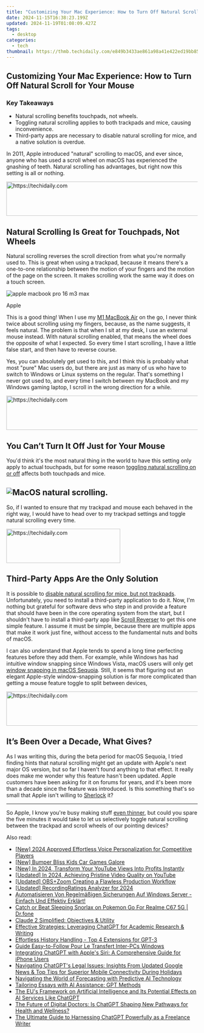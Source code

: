```yaml
---
title: "Customizing Your Mac Experience: How to Turn Off Natural Scroll for Your Mouse"
date: 2024-11-15T16:38:23.199Z
updated: 2024-11-19T01:08:09.427Z
tags:
  - desktop
categories:
  - tech
thumbnail: https://thmb.techidaily.com/e849b3433ae861a98a41e422ed19bb8502406c23628dc5175ac052fdfbe1c181.jpg
---
```


## Customizing Your Mac Experience: How to Turn Off Natural Scroll for Your Mouse

### Key Takeaways

* Natural scrolling benefits touchpads, not wheels.
* Toggling natural scrolling applies to both trackpads and mice, causing inconvenience.
* Third-party apps are necessary to disable natural scrolling for mice, and a native solution is overdue.

 In 2011, Apple introduced "natural" scrolling to macOS, and ever since, anyone who has used a scroll wheel on macOS has experienced the gnashing of teeth. Natural scrolling has advantages, but right now this setting is all or nothing.

<!-- affiliate ads begin -->
<a href="https://appsumo.8odi.net/c/5597632/2151883/7443" target="_top" id="2151883">
  <img src="//a.impactradius-go.com/display-ad/7443-2151883" border="0" alt="https://techidaily.com" width="728" height="90"/>
</a>
<img height="0" width="0" src="https://appsumo.8odi.net/i/5597632/2151883/7443" style="position:absolute;visibility:hidden;" border="0" />
<!-- affiliate ads end -->

##  Natural Scrolling Is Great for Touchpads, Not Wheels

 Natural scrolling reverses the scroll direction from what you're normally used to. This is great when using a trackpad, because it means there's a one-to-one relationship between the motion of your fingers and the motion of the page on the screen. It makes scrolling work the same way it does on a touch screen.

![apple macbook pro 16 m3 max](https://static1.howtogeekimages.com/wordpress/wp-content/uploads/2024/08/apple-macbook-pro-16-m3-max.jpg) 

Apple

 This is a good thing! When I use my [M1 MacBook Air](https://facebook-video-share.techidaily.com/new-2024-approved-discover-the-best-tools-and-tips-to-accurately-tag-your-videos/) on the go, I never think twice about scrolling using my fingers, because, as the name suggests, it feels natural. The problem is that when I sit at my desk, I use an external mouse instead. With natural scrolling enabled, that means the wheel does the opposite of what I expected. So every time I start scrolling, I have a little false start, and then have to reverse course.

 Yes, you can absolutely get used to this, and I think this is probably what most "pure" Mac users do, but there are just as many of us who have to switch to Windows or Linux systems on the regular. That's something I never got used to, and every time I switch between my MacBook and my Windows gaming laptop, I scroll in the wrong direction for a while.

<!-- affiliate ads begin -->
<a href="https://unicoeye.pxf.io/c/5597632/2148773/18498" target="_top" id="2148773">
  <img src="//a.impactradius-go.com/display-ad/18498-2148773" border="0" alt="https://techidaily.com" width="728" height="90"/>
</a>
<img height="0" width="0" src="https://unicoeye.pxf.io/i/5597632/2148773/18498" style="position:absolute;visibility:hidden;" border="0" />
<!-- affiliate ads end -->

##  You Can’t Turn It Off Just for Your Mouse

 You'd think it's the most natural thing in the world to have this setting only apply to actual touchpads, but for some reason [toggling natural scrolling on or off](https://android-unlock.techidaily.com/full-tutorial-to-bypass-your-samsung-galaxy-f04-face-lock-by-drfone-android/) affects both touchpads and mice.

## ![MacOS natural scrolling.](https://static0.howtogeekimages.com/wordpress/wp-content/uploads/2024/08/macos-natural-scrolling.png) 

 So, if I wanted to ensure that my trackpad and mouse each behaved in the right way, I would have to head over to my trackpad settings and toggle natural scrolling every time.

<!-- affiliate ads begin -->
<a href="https://aligracehair.sjv.io/c/5597632/2016129/19272" target="_top" id="2016129">
  <img src="//a.impactradius-go.com/display-ad/19272-2016129" border="0" alt="https://techidaily.com" width="300" height="90"/>
</a>
<img height="0" width="0" src="https://aligracehair.sjv.io/i/5597632/2016129/19272" style="position:absolute;visibility:hidden;" border="0" />
<!-- affiliate ads end -->

##  Third-Party Apps Are the Only Solution

 It is possible to [disable natural scrolling for mice, but not trackpads](https://android-location-track.techidaily.com/in-2024-how-do-i-stop-someone-from-tracking-my-lava-blaze-2-drfone-by-drfone-virtual-android/). Unfortunately, you need to install a third-party application to do it. Now, I'm nothing but grateful for software devs who step in and provide a feature that should have been in the core operating system from the start, but I shouldn't have to install a third-party app like [Scroll Reverser](https://pilotmoon.com/scrollreverser/) to get this one simple feature. I assume it must be simple, because there are multiple apps that make it work just fine, without access to the fundamental nuts and bolts of macOS.

 I can also understand that Apple tends to spend a long time perfecting features before they add them. For example, while Windows has had intuitive window snapping since Windows Vista, macOS users will only get [window snapping in macOS Sequoia](https://video-screen-grab.techidaily.com/2024-approved-top-8-safe-online-collaboration-software-for-businesses/). Still, it seems that figuring out an elegant Apple-style window-snapping solution is far more complicated than getting a mouse feature toggle to split between devices,

<!-- affiliate ads begin -->
<a href="https://appsumo.8odi.net/c/5597632/2037355/7443" target="_top" id="2037355">
  <img src="//a.impactradius-go.com/display-ad/7443-2037355" border="0" alt="https://techidaily.com" width="728" height="90"/>
</a>
<img height="0" width="0" src="https://appsumo.8odi.net/i/5597632/2037355/7443" style="position:absolute;visibility:hidden;" border="0" />
<!-- affiliate ads end -->

##  It’s Been Over a Decade, What Gives?

 As I was writing this, during the beta period for macOS Sequoia, I tried finding hints that natural scrolling might get an update with Apple's next major OS version, but so far I haven't found anything to that effect. It really does make me wonder why this feature hasn't been updated. Apple customers have been asking for it on forums for years, and it's been more than a decade since the feature was introduced. Is this something that's so small that Apple isn't willing to [Sherlock](https://vimeo-videos.techidaily.com/thumbnail-crafting-101-the-fundamentals-covered/) it?

---

 So Apple, I know you're busy making stuff [even thinner](https://phone-solutions.techidaily.com/all-things-you-need-to-know-about-wipe-datafactory-reset-for-htc-u23-pro-drfone-by-drfone-reset-android-reset-android/), but could you spare the five minutes it would take to let us selectively toggle natural scrolling between the trackpad and scroll wheels of our pointing devices?

<ins class="adsbygoogle"
     style="display:block"
     data-ad-format="autorelaxed"
     data-ad-client="ca-pub-7571918770474297"
     data-ad-slot="1223367746"></ins>

<ins class="adsbygoogle"
     style="display:block"
     data-ad-client="ca-pub-7571918770474297"
     data-ad-slot="8358498916"
     data-ad-format="auto"
     data-full-width-responsive="true"></ins>

<span class="atpl-alsoreadstyle">Also read:</span>
<div><ul>
<li><a href="https://vp-tips.techidaily.com/new-2024-approved-effortless-voice-personalization-for-competitive-players/"><u>[New] 2024 Approved Effortless Voice Personalization for Competitive Players</u></a></li>
<li><a href="https://screen-mirroring-recording.techidaily.com/new-bumper-bliss-kids-car-games-galore/"><u>[New] Bumper Bliss Kids Car Games Galore</u></a></li>
<li><a href="https://youtube-blog.techidaily.com/n-2024-transform-your-youtube-views-into-profits-instantly/"><u>[New] In 2024, Transform Your YouTube Views Into Profits Instantly</u></a></li>
<li><a href="https://facebook-video-share.techidaily.com/updated-in-2024-achieving-pristine-video-quality-on-youtube/"><u>[Updated] In 2024, Achieving Pristine Video Quality on YouTube</u></a></li>
<li><a href="https://screen-capture.techidaily.com/updated-obspluszoom-creating-a-flawless-production-workflow/"><u>[Updated] OBS+Zoom Creating a Flawless Production Workflow</u></a></li>
<li><a href="https://remote-screen-capture.techidaily.com/updated-recordingratings-analyzer-for-2024/"><u>[Updated] RecordingRatings Analyzer for 2024</u></a></li>
<li><a href="https://fox-sure.techidaily.com/automatisieren-von-regelmassigen-sicherungen-auf-windows-server-einfach-und-effektiv-erklart/"><u>Automatisieren Von Regelmäßigen Sicherungen Auf Windows Server - Einfach Und Effektiv Erklärt!</u></a></li>
<li><a href="https://pokemon-go-android.techidaily.com/catch-or-beat-sleeping-snorlax-on-pokemon-go-for-realme-c67-5g-drfone-by-drfone-virtual-android/"><u>Catch or Beat Sleeping Snorlax on Pokemon Go For Realme C67 5G | Dr.fone</u></a></li>
<li><a href="https://tech-haven.techidaily.com/claude-2-simplified-objectives-and-utility/"><u>Claude 2 Simplified: Objectives & Utility</u></a></li>
<li><a href="https://tech-haven.techidaily.com/effective-strategies-leveraging-chatgpt-for-academic-research-and-writing/"><u>Effective Strategies: Leveraging ChatGPT for Academic Research & Writing</u></a></li>
<li><a href="https://tech-haven.techidaily.com/effortless-history-handling-top-4-extensions-for-gpt-3/"><u>Effortless History Handling - Top 4 Extensions for GPT-3</u></a></li>
<li><a href="https://fox-ssl.techidaily.com/guide-easy-to-follow-pour-le-transfert-inter-pcs-windows/"><u>Guide Easy-to-Follow Pour Le Transfert Inter-PCs Windows</u></a></li>
<li><a href="https://tech-haven.techidaily.com/integrating-chatgpt-with-apples-siri-a-comprehensive-guide-for-iphone-users/"><u>Integrating ChatGPT with Apple's Siri: A Comprehensive Guide for iPhone Users</u></a></li>
<li><a href="https://tech-haven.techidaily.com/navigating-chatgpts-legal-issues-insights-from-updated-google-news-and-top-tips-for-superior-mobile-connectivity-during-holidays/"><u>Navigating ChatGPT's Legal Issues: Insights From Updated Google News & Top Tips for Superior Mobile Connectivity During Holidays</u></a></li>
<li><a href="https://tech-haven.techidaily.com/navigating-the-world-of-forecasting-with-predictive-ai-technology/"><u>Navigating the World of Forecasting with Predictive AI Technology</u></a></li>
<li><a href="https://tech-hub.techidaily.com/tailoring-essays-with-ai-assistance-gpt-methods/"><u>Tailoring Essays with AI Assistance: GPT Methods</u></a></li>
<li><a href="https://tech-haven.techidaily.com/the-eus-framework-on-artificial-intelligence-and-its-potential-effects-on-ai-services-like-chatgpt/"><u>The EU's Framework on Artificial Intelligence and Its Potential Effects on AI Services Like ChatGPT</u></a></li>
<li><a href="https://tech-haven.techidaily.com/the-future-of-digital-doctors-is-chatgpt-shaping-new-pathways-for-health-and-wellness/"><u>The Future of Digital Doctors: Is ChatGPT Shaping New Pathways for Health and Wellness?</u></a></li>
<li><a href="https://tech-haven.techidaily.com/the-ultimate-guide-to-harnessing-chatgpt-powerfully-as-a-freelance-writer/"><u>The Ultimate Guide to Harnessing ChatGPT Powerfully as a Freelance Writer</u></a></li>
</ul></div>

